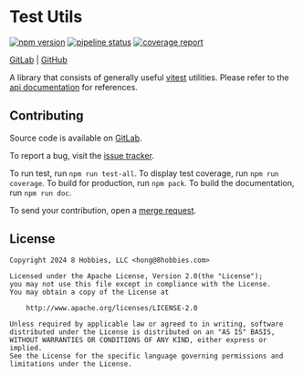 # Test Utils

[![npm version](https://badge.fury.io/js/@8hobbies%2Ftest-utils.svg)](https://badge.fury.io/js/@8hobbies%2Ftest-utils)
[![pipeline status](https://gitlab.com/8hobbies/test-utils/badges/master/pipeline.svg)](https://gitlab.com/8hobbies/test-utils/-/commits/master)
[![coverage report](https://gitlab.com/8hobbies/test-utils/badges/master/coverage.svg)](https://gitlab.com/8hobbies/test-utils/-/commits/master)

[GitLab](https://gitlab.com/8hobbies/test-utils) | [GitHub](https://github.com/8hobbies/test-utils)

A library that consists of generally useful [vitest][] utilities. Please refer
to the [api documentation][] for references.

## Contributing

Source code is available on [GitLab][source code].

To report a bug, visit the [issue tracker][].

To run test, run `npm run test-all`. To display test coverage, run `npm run
coverage`. To build for production, run `npm pack`. To build the documentation,
run `npm run doc`.

To send your contribution, open a [merge request][].

## License

```text
Copyright 2024 8 Hobbies, LLC <hong@8hobbies.com>

Licensed under the Apache License, Version 2.0(the "License");
you may not use this file except in compliance with the License.
You may obtain a copy of the License at

    http://www.apache.org/licenses/LICENSE-2.0

Unless required by applicable law or agreed to in writing, software
distributed under the License is distributed on an "AS IS" BASIS,
WITHOUT WARRANTIES OR CONDITIONS OF ANY KIND, either express or implied.
See the License for the specific language governing permissions and
limitations under the License.
```

[api documentation]: https://test-utils.8hob.io
[issue tracker]: https://gitlab.com/8hobbies/test-utils/issues
[merge request]: https://gitlab.com/8hobbies/test-utils/-/merge_requests
[source code]: https://gitlab.com/8hobbies/test-utils
[vitest]: https://vitest.dev/
